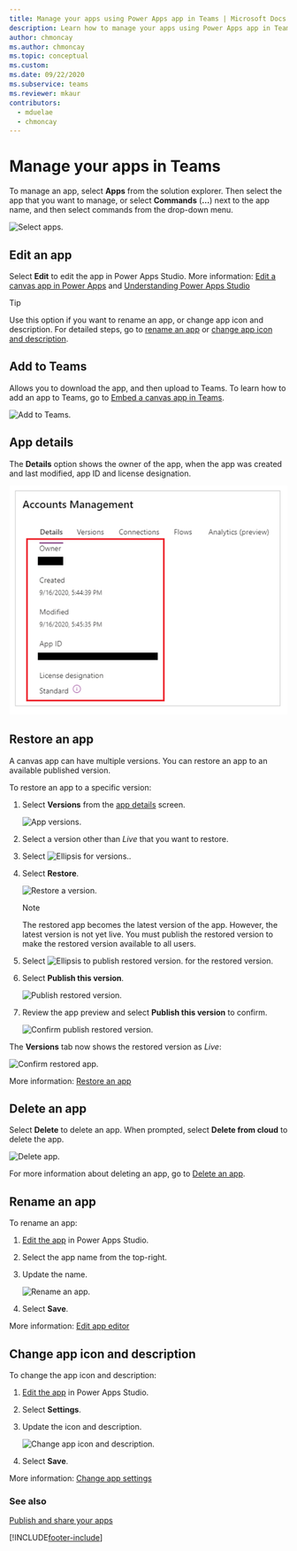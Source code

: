 ```yaml
---
title: Manage your apps using Power Apps app in Teams | Microsoft Docs
description: Learn how to manage your apps using Power Apps app in Teams.
author: chmoncay
ms.author: chmoncay
ms.topic: conceptual
ms.custom: 
ms.date: 09/22/2020
ms.subservice: teams
ms.reviewer: mkaur
contributors:
  - mduelae
  - chmoncay
---
```


# Manage your apps in Teams

To manage an app, select **Apps** from the solution explorer. Then select the app that you want to manage, or select **Commands** (**…**) next to the app name, and then select commands from the drop-down menu.

![Select apps.](media/manage-apps-1.png "Select apps")

## Edit an app

Select **Edit** to edit the app in Power Apps Studio. More information: [Edit a canvas app in Power Apps](../maker/canvas-apps/edit-app.md) and [Understanding Power Apps Studio](understand-power-apps-studio.md)

> [!TIP]
> Use this option if you want to rename an app, or change app icon and description. For detailed steps, go to [rename an app](#rename-an-app) or [change app icon and description](#change-app-icon-and-description).

## Add to Teams

Allows you to download the app, and then upload to Teams. To learn how to add an app to Teams, go to [Embed a canvas app in Teams](embed-teams-app.md).

![Add to Teams.](media/embed-app-teams.png "Add to Teams")

## App details

The **Details** option shows the owner of the app, when the app was created and last modified, app ID and license designation.

![App details.](media/app-details.png "App details")

## Restore an app

A canvas app can have multiple versions. You can restore an app to an available published version.

To restore an app to a specific version:

1. Select **Versions** from the [app details](#app-details) screen.

    ![App versions.](media/app-versions.png "App versions")

1. Select a version other than *Live* that you want to restore.

1. Select ![Ellipsis for versions.](media/ellipsis.png "Ellipsis for versions").

1. Select **Restore**.

    ![Restore a version.](media/restore-version.png "Restore a version")

    > [!NOTE]
    > The restored app becomes the latest version of the app. However, the latest version is not yet live. You must publish the restored version to make the restored version available to all users.

1. Select ![Ellipsis to publish restored version.](media/ellipsis.png "Ellipsis to publish restored version") for the restored version.

1. Select **Publish this version**.

    ![Publish restored version.](media/publish-restored-version.png "Publish restored version")

1. Review the app preview and select **Publish this version** to confirm.

    ![Confirm publish restored version.](media/confirm-publish-restored-version.png "Confirm publish restored version")

The **Versions** tab now shows the restored version as *Live*:

![Confirm restored app.](media/confirm-restored-app.png "Confirm restored app")

More information: [Restore an app](../maker/canvas-apps/restore-an-app.md)

## Delete an app

Select **Delete** to delete an app. When prompted, select **Delete from cloud** to delete the app.

![Delete app.](media/manage-app-2.png "Delete app")

For more information about deleting an app, go to [Delete an app](../maker/canvas-apps/delete-app.md).

## Rename an app

To rename an app:

1. [Edit the app](manage-your-apps.md#edit-an-app) in Power Apps Studio.
1. Select the app name from the top-right.
1. Update the name.

    ![Rename an app.](media/studio-app-name-editor.png "Rename an app")

1. Select **Save**.

More information: [Edit app editor](understand-power-apps-studio.md?branch=teams-preview#app-name-editor)

## Change app icon and description

To change the app icon and description:

1. [Edit the app](manage-your-apps.md#edit-an-app) in Power Apps Studio.
1. Select **Settings**.
1. Update the icon and description.

    ![Change app icon and description.](media/studio-general-settings.png "Change app icon and description")

1. Select **Save**.

More information: [Change app settings](understand-power-apps-studio.md?branch=teams-preview#settings)

### See also

[Publish and share your apps](publish-and-share-apps.md)


[!INCLUDE[footer-include](../includes/footer-banner.md)]